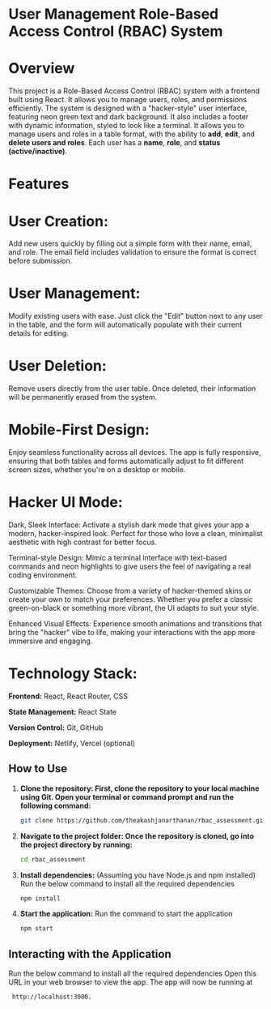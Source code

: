 # User Management Role-Based Access Control (RBAC) System

# Overview
This project is a Role-Based Access Control (RBAC) system with a frontend built using React. It allows you to manage users, roles, and permissions efficiently. The system is designed with a "hacker-style" user interface, featuring neon green text and dark background. It also includes a footer with dynamic information, styled to look like a terminal.
It allows you to manage users and roles in a table format, with the ability to **add**, **edit**, and **delete users and roles**. Each user has a **name**, **role**, and **status (active/inactive)**.

 # Features
# User Creation:
 Add new users quickly by filling out a simple form with their name, email, and role. The email field includes validation to ensure the format is correct before submission.
# User Management: 
 Modify existing users with ease. Just click the "Edit" button next to any user in the table, and the form will automatically populate with their current details for editing.
# User Deletion:  
 Remove users directly from the user table. Once deleted, their information will be permanently erased from the system.
# Mobile-First Design: 
 Enjoy seamless functionality across all devices. The app is fully responsive, ensuring that both tables and forms automatically adjust to fit different screen sizes, whether you're on a desktop or mobile.

# Hacker UI Mode:
Dark, Sleek Interface: Activate a stylish dark mode that gives your app a modern, hacker-inspired look. Perfect for those who love a clean, minimalist aesthetic with high contrast for better focus.

Terminal-style Design: Mimic a terminal interface with text-based commands and neon highlights to give users the feel of navigating a real coding environment.

Customizable Themes: Choose from a variety of hacker-themed skins or create your own to match your preferences. Whether you prefer a classic green-on-black or something more vibrant, the UI adapts to suit your style.

Enhanced Visual Effects: Experience smooth animations and transitions that bring the "hacker" vibe to life, making your interactions with the app more immersive and engaging.
  
# Technology Stack:
**Frontend:** React, React Router, CSS

**State Management:** React State

**Version Control:** Git, GitHub

**Deployment:** Netlify, Vercel (optional)


## How to Use
1. **Clone the repository: First, clone the repository to your local machine using Git. Open your terminal or command prompt and run the following command:**

   ```bash
   git clone https://github.com/theakashjanarthanan/rbac_assessment.git

2. **Navigate to the project folder: Once the repository is cloned, go into the project directory by running:**

   ```bash
   cd rbac_assessment

3. **Install dependencies:**
  (Assuming you have Node.js and npm installed)
  Run the below command to install all the required dependencies

   ```bash
   npm install


4. **Start the application:**
    Run the command to start the application
    ```bash
    npm start


## Interacting with the Application
Run the below command to install all the required dependencies
Open this URL in your web browser to view the app.
The app will now be running at
```bash
 http://localhost:3000. 


